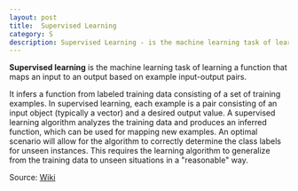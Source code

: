 ```yaml
---
layout: post
title:  Supervised Learning
category: S
description: Supervised Learning - is the machine learning task of learning a function that maps an input to an output based on example input-output pairs.
---
```


**Supervised learning** is the machine learning task of learning a function that maps an input to an output based on example input-output pairs. 

It infers a function from labeled training data consisting of a set of training examples. In supervised learning, each example is a pair consisting of an input object (typically a vector) and a desired output value. A supervised learning algorithm analyzes the training data and produces an inferred function, which can be used for mapping new examples. An optimal scenario will allow for the algorithm to correctly determine the class labels for unseen instances. This requires the learning algorithm to generalize from the training data to unseen situations in a "reasonable" way.

Source: [Wiki](https://en.wikipedia.org/wiki/Supervised_learning)

